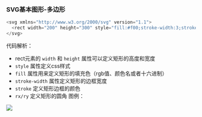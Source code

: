 ### SVG基本图形-多边形
```javascript
<svg xmlns="http://www.w3.org/2000/svg" version="1.1">
  <rect width="200" height="300" style="fill:#f00;stroke-width:3;stroke:green" />
</svg>
```
代码解析：
+ rect元素的 `width` 和 `height` 属性可以定义矩形的高度和宽度
+ `style` 属性定义css样式
+ `fill` 属性用来定义矩形的填充色（rgb值、颜色名或者十六进制）
+ `stroke-width` 属性定义矩形的边框宽度
+ `stroke` 定义矩形边框的颜色
+ `rx/ry` 定义矩形的圆角
图例：

![](https://oscimg.oschina.net/oscnet/up-59474e09a794652727455b94f26d74cd2d4.png)
